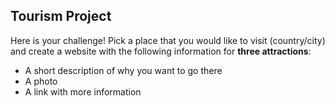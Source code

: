 ## Tourism Project

Here is your challenge! Pick a place that you would like to visit (country/city) and create a website with the following information for **three attractions**:

* A short description of why you want to go there
* A photo
* A link with more information